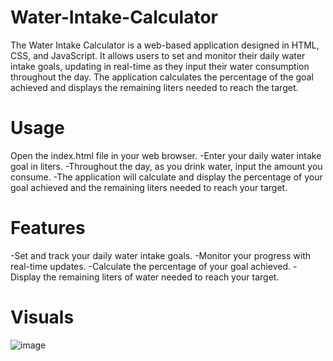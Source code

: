 # Water-Intake-Calculator
The Water Intake Calculator is a web-based application designed in HTML, CSS, and JavaScript. It allows users to set and monitor their daily water intake goals, updating in real-time as they input their water consumption throughout the day. The application calculates the percentage of the goal achieved and displays the remaining liters needed to reach the target. 
# Usage
Open the index.html file in your web browser.
-Enter your daily water intake goal in liters.
-Throughout the day, as you drink water, input the amount you consume.
-The application will calculate and display the percentage of your goal achieved and the remaining liters needed to reach your target.
# Features
-Set and track your daily water intake goals.
-Monitor your progress with real-time updates.
-Calculate the percentage of your goal achieved.
-Display the remaining liters of water needed to reach your target.

# Visuals
![image](https://github.com/pshraddha128/Water-Intake-Calculator/assets/143784340/ec05f017-ad03-4eba-9428-34187174c3d6)
